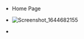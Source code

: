 - Home Page
- ![Screenshot_1644682155](https://user-images.githubusercontent.com/87265183/154805398-73d81aca-8a7f-4bdf-81b3-014e4cc397d0.png)


-
